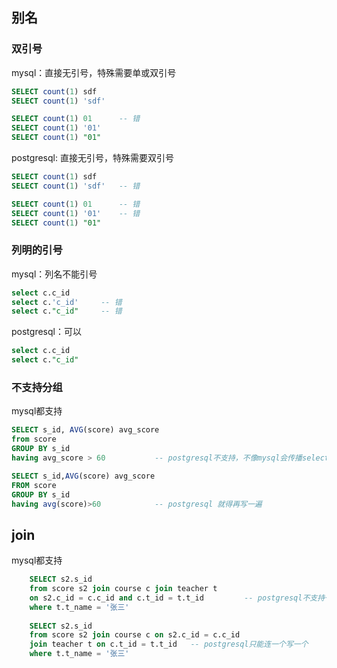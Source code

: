 ## 别名

### 双引号

mysql：直接无引号，特殊需要单或双引号

```sql
SELECT count(1) sdf
SELECT count(1) 'sdf'

SELECT count(1) 01		-- 错
SELECT count(1) '01'
SELECT count(1) "01"
```

postgresql: 直接无引号，特殊需要双引号

```sql
SELECT count(1) sdf
SELECT count(1) 'sdf'	-- 错

SELECT count(1) 01		-- 错
SELECT count(1) '01'	-- 错
SELECT count(1) "01"
```

### 列明的引号

mysql：列名不能引号

```sql
select c.c_id
select c.'c_id'		-- 错
select c."c_id"		-- 错
```

postgresql：可以

```sql
select c.c_id
select c."c_id"
```



### 不支持分组

mysql都支持

```sql
SELECT s_id, AVG(score) avg_score		
from score 
GROUP BY s_id
having avg_score > 60			-- postgresql不支持，不像mysql会传播select的别名。

SELECT s_id,AVG(score) avg_score
FROM score
GROUP BY s_id
having avg(score)>60			-- postgresql 就得再写一遍
```

## join

mysql都支持

```sql
    SELECT s2.s_id
	from score s2 join course c join teacher t 
	on s2.c_id = c.c_id and c.t_id = t.t_id			-- postgresql不支持一起写
	where t.t_name = '张三'
	
	SELECT s2.s_id
	from score s2 join course c on s2.c_id = c.c_id 
	join teacher t on c.t_id = t.t_id   -- postgresql只能连一个写一个
	where t.t_name = '张三'
```

